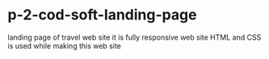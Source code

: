 # p-2-cod-soft-landing-page
landing page of travel web site
it is fully responsive web site 
HTML and CSS is used while making this web site

